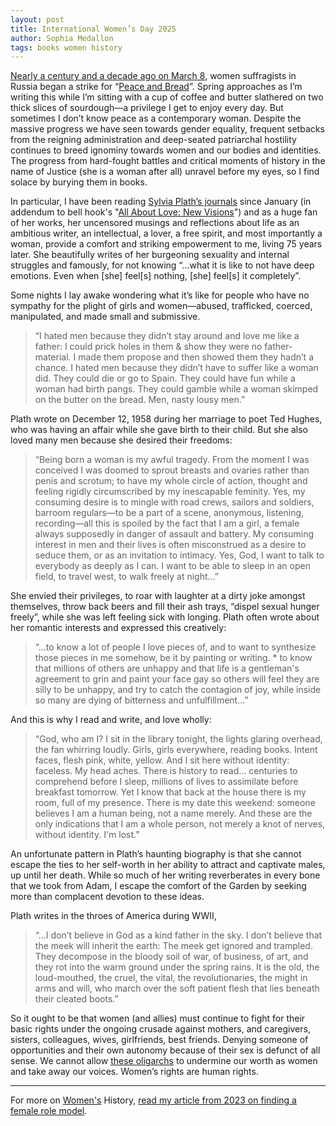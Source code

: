 ```yaml
---
layout: post
title: International Women’s Day 2025
author: Sophia Medallon
tags: books women history
---
```


[Nearly a century and a decade ago on March 8](https://www.internationalwomensday.com/Activity/15586/The-history-of-IWD), women suffragists in Russia began a strike for “[Peace and Bread](https://www.marx-memorial-library.org.uk/project/centenary-russian-revolution/origins-international-womens-day#:~:text=In%201917%20in%20Russia%2C%20International,of%20the%20former%20socialist%20countries.)”. Spring approaches as I’m writing this while I’m sitting with a cup of coffee and butter slathered on two thick slices of sourdough—a privilege I get to enjoy every day. But sometimes I don’t know peace as a contemporary woman. Despite the massive progress we have seen towards gender equality, frequent setbacks from the reigning administration and deep-seated patriarchal hostility continues to breed ignominy towards women and our bodies and identities. The progress from hard-fought battles and critical moments of history in the name of Justice (she is a woman after all) unravel before my eyes, so I find solace by burying them in books.

In particular, I have been reading [Sylvia Plath’s journals](https://archive.org/details/unabridgedjourna0000plat) since January (in addendum to bell hook's "[All About Love: New Visions](https://bellhooksbooks.com/product/all-about-love/)") and as a huge fan of her works, her uncensored musings and reflections about life as an ambitious writer, an intellectual, a lover, a free spirit, and most importantly a woman, provide a comfort and striking empowerment to me, living 75 years later. She beautifully writes of her burgeoning sexuality and internal struggles and famously, for not knowing “…what it is like to not have deep emotions. Even when [she] feel[s] nothing, [she] feel[s] it completely”.

Some nights I lay awake wondering what it’s like for people who have no sympathy for the plight of girls and women—abused, trafficked, coerced, manipulated, and made small and submissive. 

> “I hated men because they didn’t stay around and love me like a father: I could prick holes in them & show they were no father-material. I made them propose and then showed them they hadn’t a chance. I hated men because they didn’t have to suffer like a woman did. They could die or go to Spain. They could have fun while a woman had birth pangs. They could gamble while a woman skimped on the butter on the bread. Men, nasty lousy men.”

Plath wrote on December 12, 1958 during her marriage to poet Ted Hughes, who was having an affair while she gave birth to their child. But she also loved many men because she desired their freedoms:

> “Being born a woman is my awful tragedy. From the moment I was conceived I was doomed to sprout breasts and ovaries rather than penis and scrotum; to have my whole circle of action, thought and feeling rigidly circumscribed by my inescapable feminity. Yes, my consuming desire is to mingle with road crews, sailors and soldiers, barroom regulars—to be a part of a scene, anonymous, listening, recording—all this is spoiled by the fact that I am a girl, a female always supposedly in danger of assault and battery. My consuming interest in men and their lives is often misconstrued as a desire to seduce them, or as an invitation to intimacy. Yes, God, I want to talk to everybody as deeply as I can. I want to be able to sleep in an open field, to travel west, to walk freely at night…”
 
She envied their privileges, to roar with laughter at a dirty joke amongst themselves, throw back beers and fill their ash trays, “dispel sexual hunger freely”, while she was left feeling sick with longing. Plath often wrote about her romantic interests and expressed this creatively:

> “…to know a lot of people I love pieces of, and to want to synthesize those pieces in me somehow, be it by painting or writing. * to know that millions of others are unhappy and that life is a gentleman's agreement to grin and paint your face gay so others will feel they are silly to be unhappy, and try to catch the contagion of joy, while inside so many are dying of bitterness and unfulfillment…” 

And this is why I read and write, and love wholly:

> “God, who am I? I sit in the library tonight, the lights glaring overhead, the fan whirring loudly. Girls, girls everywhere, reading books. Intent faces, flesh pink, white, yellow. And I sit here without identity: faceless. My head aches. There is history to read... centuries to comprehend before I sleep, millions of lives to assimilate before breakfast tomorrow. Yet I know that back at the house there is my room, full of my presence. There is my date this weekend: someone believes I am a human being, not a name merely. And these are the only indications that I am a whole person, not merely a knot of nerves, without identity. I'm lost.”

An unfortunate pattern in Plath’s haunting biography is that she cannot escape the ties to her self-worth in her ability to attract and captivate males, up until her death. While so much of her writing reverberates in every bone that we took from Adam, I escape the comfort of the Garden by seeking more than complacent devotion to these ideas.

Plath writes in the throes of America during WWII,

> “…I don’t believe in God as a kind father in the sky. I don’t believe that the meek will inherit the earth: The meek get ignored and trampled. They decompose in the bloody soil of war, of business, of art, and they rot into the warm ground under the spring rains. It is the old, the loud-mouthed, the cruel, the vital, the revolutionaries, the might in arms and will, who march over the soft patient flesh that lies beneath their cleated boots.”

So it ought to be that women (and allies) must continue to fight for their basic rights under the ongoing crusade against mothers, and caregivers, sisters, colleagues, wives, girlfriends, best friends. Denying someone of opportunities and their own autonomy because of their sex is defunct of all sense. We cannot allow [these oligarchs](https://solariachip.com/Oligarchy/) to undermine our worth as women and take away our voices. Women’s rights are human rights. 

_______________________________________________________________________________

For more on [Women's](https://solariachip.com/tag/women/) History, [read my article from 2023 on finding a female role model](https://solariachip.com/Madames/).
